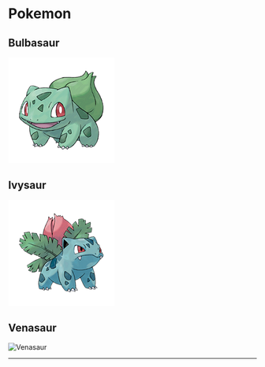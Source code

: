 # Pokemon

## Bulbasaur

![Bulbasaur](./pics/Bulbasaur.png)


## Ivysaur

![Ivysaur](./pics/Ivysaur.png)

## Venasaur

![Venasaur](./pics/Venasaur.png)

---
